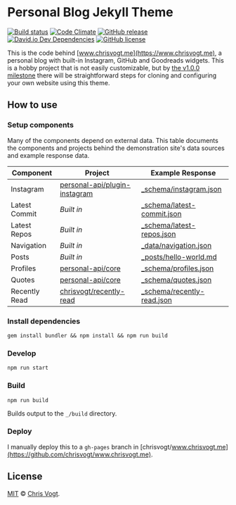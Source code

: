 # Personal Blog Jekyll Theme

[![Build status](https://img.shields.io/travis/personal-site/blog.svg?branch=master&style=flat-square)](https://travis-ci.org/personal-site/blog)
[![Code Climate](https://codeclimate.com/github/personal-site/blog/badges/gpa.svg)](https://codeclimate.com/github/personal-site/blog)
[![GitHub release](https://img.shields.io/github/release/personal-site/blog.svg?style=flat-square)](https://github.com/personal-site/blog/releases)
[![David.io Dev Dependencies](https://david-dm.org/personal-site/blog/dev-status.svg?style=flat-square)](https://david-dm.org/personal-site/blog?type=dev)
[![GitHub license](https://img.shields.io/github/license/personal-site/blog.svg?style=flat-square)](https://github.com/personal-site/blog/blob/master/LICENSE)

This is the code behind [www.chrisvogt.me](https://www.chrisvogt.me), a personal blog with built-in Instagram, GitHub and Goodreads widgets. This is a hobby project that is not easily customizable, but by [the v1.0.0 milestone](https://github.com/personal-site/blog/issues?q=is%3Aopen+is%3Aissue+milestone%3A%22v1.0.0+%E2%80%94+first+stable+release%22) there will be straightforward steps for cloning and configuring your own website using this theme.

## How to use

### Setup components
Many of the components depend on external data. This table documents the components and projects behind the demonstration site's data sources and example response data.


| Component      | Project                                                                                       | Example Response                                         |
|----------------|-----------------------------------------------------------------------------------------------|----------------------------------------------------------|
| Instagram      | [personal-api/plugin-instagram](https://github.com/personal-api/plugin-instagram) | [_schema/instagram.json](_schema/instagram.json)           |
| Latest Commit  | _Built in_                                                                        | [_schema/latest-commit.json](_schema/latest-commit.json) |
| Latest Repos   | _Built in_                                                                        | [_schema/latest-repos.json](_schema/latest-repos.json)   |
| Navigation     | _Built in_                                                                        | [_data/navigation.json](_data/navigation.json)           |
| Posts          | _Built in_                                                                        | [_posts/hello-world.md](_posts/hello-world.md)           |
| Profiles       | [personal-api/core](https://github.com/personal-api/core)                         | [_schema/profiles.json](_schema/profiles.json)           |
| Quotes         | [personal-api/core](https://github.com/personal-api/core)                         | [_schema/quotes.json](_schema/quotes.json)               |
| Recently Read  | [chrisvogt/recently-read](https://github.com/chrisvogt/recently-read)             | [_schema/recently-read.json](_schema/recently-read.json) |

### Install dependencies

```
gem install bundler && npm install && npm run build
```

### Develop

```
npm run start
```

### Build

```
npm run build
```

Builds output to the `_/build` directory.

### Deploy

I manually deploy this to a `gh-pages` branch in [chrisvogt/www.chrisvogt.me](https://github.com/chrisvogt/www.chrisvogt.me).

## License

[MIT](LICENSE) © [Chris Vogt](https://www.chrisvogt.me).
